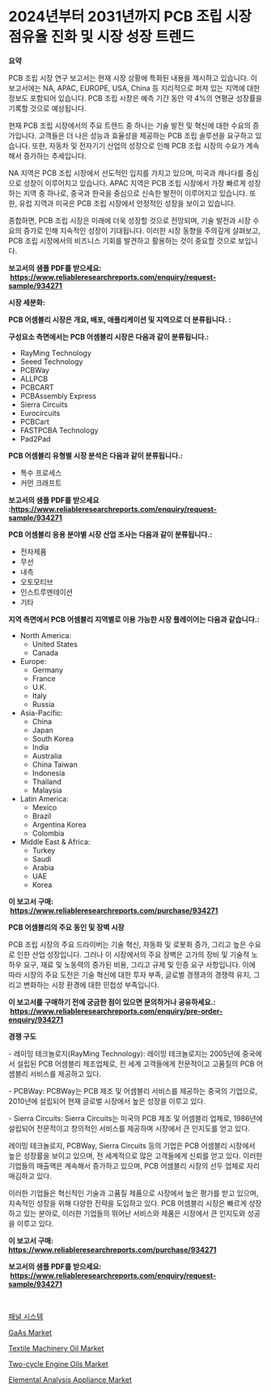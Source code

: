 <p><h1>2024년부터 2031년까지 PCB 조립 시장 점유율 진화 및 시장 성장 트렌드</h1></p><p><strong>요약</strong></p>
<p><p>PCB 조립 시장 연구 보고서는 현재 시장 상황에 특화된 내용을 제시하고 있습니다. 이 보고서에는 NA, APAC, EUROPE, USA, China 등 지리적으로 퍼져 있는 지역에 대한 정보도 포함되어 있습니다. PCB 조립 시장은 예측 기간 동안 약 4%의 연평균 성장률을 기록할 것으로 예상됩니다.</p><p>현재 PCB 조립 시장에서의 주요 트렌드 중 하나는 기술 발전 및 혁신에 대한 수요의 증가입니다. 고객들은 더 나은 성능과 효율성을 제공하는 PCB 조립 솔루션을 요구하고 있습니다. 또한, 자동차 및 전자기기 산업의 성장으로 인해 PCB 조립 시장의 수요가 계속해서 증가하는 추세입니다.</p><p>NA 지역은 PCB 조립 시장에서 선도적인 입지를 가지고 있으며, 미국과 캐나다를 중심으로 성장이 이루어지고 있습니다. APAC 지역은 PCB 조립 시장에서 가장 빠르게 성장하는 지역 중 하나로, 중국과 한국을 중심으로 신속한 발전이 이루어지고 있습니다. 또한, 유럽 지역과 미국은 PCB 조립 시장에서 안정적인 성장을 보이고 있습니다.</p><p>종합하면, PCB 조립 시장은 미래에 더욱 성장할 것으로 전망되며, 기술 발전과 시장 수요의 증가로 인해 지속적인 성장이 기대됩니다. 이러한 시장 동향을 주의깊게 살펴보고, PCB 조립 시장에서의 비즈니스 기회를 발견하고 활용하는 것이 중요할 것으로 보입니다.</p></p>
<p><strong>보고서의 샘플 PDF를 받으세요: &nbsp;<a href="https://www.reliableresearchreports.com/enquiry/request-sample/934271">https://www.reliableresearchreports.com/enquiry/request-sample/934271</a></strong></p>
<p><strong>시장 세분화:</strong></p>
<p><strong> PCB 어셈블리 시장은 개요, 배포, 애플리케이션 및 지역으로 더 분류됩니다. :</strong></p>
<p><strong>구성요소 측면에서는 PCB 어셈블리 시장은 다음과 같이 분류됩니다.:</strong></p>
<p><ul><li>RауMing Tесhnоlоgу</li><li>Seeed Technology</li><li>PCBWay</li><li>ALLPCB</li><li>PCBCART</li><li>PCBAssembly Express</li><li>Sierra Circuits</li><li>Eurocircuits</li><li>PCBCart</li><li>FASTPCBA Technology</li><li>Pad2Pad</li></ul></p>
<p><strong> PCB 어셈블리 유형별 시장 분석은 다음과 같이 분류됩니다.:</strong></p>
<p><ul><li>특수 프로세스</li><li>커먼 크래프트</li></ul></p>
<p><strong>보고서의 샘플 PDF를 받으세요 :<a href="https://www.reliableresearchreports.com/enquiry/request-sample/934271">https://www.reliableresearchreports.com/enquiry/request-sample/934271</a></strong></p>
<p><strong> PCB 어셈블리 응용 분야별 시장 산업 조사는 다음과 같이 분류됩니다.:</strong></p>
<p><ul><li>전자제품</li><li>무선</li><li>내측</li><li>오토모티브</li><li>인스트루멘테이션</li><li>기타</li></ul></p>
<p><strong>지역 측면에서 PCB 어셈블리 지역별로 이용 가능한 시장 플레이어는 다음과 같습니다.:</strong></p>
<p><ul>
    <li>
        North America:
        <ul>
            <li>United States</li>
            <li>Canada</li>
        </ul>
    </li>
    <li>
        Europe:
        <ul>
            <li>Germany</li>
            <li>France</li>
            <li>U.K.</li>
            <li>Italy</li>
            <li>Russia</li>
        </ul>
    </li>
    <li>
        Asia-Pacific:
        <ul>
            <li>China</li>
            <li>Japan</li>
            <li>South Korea</li>
            <li>India</li>
            <li>Australia</li>
            <li>China Taiwan</li>
            <li>Indonesia</li>
            <li>Thailand</li>
            <li>Malaysia</li>
        </ul>
    </li>
    <li>
        Latin America:
        <ul>
            <li>Mexico</li>
            <li>Brazil</li>
            <li>Argentina Korea</li>
            <li>Colombia</li>
        </ul>
    </li>
    <li>
        Middle East & Africa:
        <ul>
            <li>Turkey</li>
            <li>Saudi</li>
            <li>Arabia</li>
            <li>UAE</li>
            <li>Korea</li>
        </ul>
    </li>
    </ul></p>
<p><strong>이 보고서 구매: &nbsp;<a href="https://www.reliableresearchreports.com/purchase/934271">https://www.reliableresearchreports.com/purchase/934271</a></strong></p>
<p><strong>PCB 어셈블리의 주요 동인 및 장벽 시장</strong></p>
<p><p>PCB 조립 시장의 주요 드라이버는 기술 혁신, 자동화 및 로봇화 증가, 그리고 높은 수요로 인한 산업 성장입니다. 그러나 이 시장에서의 주요 장벽은 고가의 장비 및 기술적 노하우 요구, 재료 및 노동력의 증가된 비용, 그리고 규제 및 인증 요구 사항입니다. 이에 따라 시장의 주요 도전은 기술 혁신에 대한 투자 부족, 글로벌 경쟁과의 경쟁력 유지, 그리고 변화하는 시장 환경에 대한 민첩성 부족입니다.</p></p>
<p><strong>이 보고서를 구매하기 전에 궁금한 점이 있으면 문의하거나 공유하세요.: &nbsp;<a href="https://www.reliableresearchreports.com/enquiry/pre-order-enquiry/934271">https://www.reliableresearchreports.com/enquiry/pre-order-enquiry/934271</a></strong></p>
<p><strong>경쟁 구도</strong></p>
<p><p>- 레이밍 테크놀로지(RayMing Technology): 레이밍 테크놀로지는 2005년에 중국에서 설립된 PCB 어셈블리 제조업체로, 전 세계 고객들에게 전문적이고 고품질의 PCB 어셈블리 서비스를 제공하고 있다.</p><p>- PCBWay: PCBWay는 PCB 제조 및 어셈블리 서비스를 제공하는 중국의 기업으로, 2010년에 설립되어 현재 글로벌 시장에서 높은 성장을 이루고 있다.</p><p>- Sierra Circuits: Sierra Circuits는 미국의 PCB 제조 및 어셈블리 업체로, 1986년에 설립되어 전문적이고 창의적인 서비스를 제공하며 시장에서 큰 인지도를 얻고 있다.</p><p>레이밍 테크놀로지, PCBWay, Sierra Circuits 등의 기업은 PCB 어셈블리 시장에서 높은 성장률을 보이고 있으며, 전 세계적으로 많은 고객들에게 신뢰를 얻고 있다. 이러한 기업들의 매출액은 계속해서 증가하고 있으며, PCB 어셈블리 시장의 선두 업체로 자리매김하고 있다.</p><p>이러한 기업들은 혁신적인 기술과 고품질 제품으로 시장에서 높은 평가를 받고 있으며, 지속적인 성장을 위해 다양한 전략을 도입하고 있다. PCB 어셈블리 시장은 빠르게 성장하고 있는 분야로, 이러한 기업들의 뛰어난 서비스와 제품은 시장에서 큰 인지도와 성공을 이루고 있다.</p></p>
<p><strong>이 보고서 구매: &nbsp; <a href="https://www.reliableresearchreports.com/purchase/934271">https://www.reliableresearchreports.com/purchase/934271</a></strong></p>
<p><strong>보고서의 샘플 PDF를 받으세요: &nbsp;<a href="https://www.reliableresearchreports.com/enquiry/request-sample/934271">https://www.reliableresearchreports.com/enquiry/request-sample/934271</a></strong><strong></strong></p>
<p>&nbsp;</p>
<p><p><a href="https://github.com/vs10l4sfg5c/Market-Research-Report-List-1/blob/main/1868795184405.md">패널 시스템</a></p><p><a href="https://view.publitas.com/reportprime-1/gaas-market-growth-market-trends-covid-19-impact-and-forecasts-for-period-from-2024-2031/">GaAs Market</a></p><p><a href="https://meowing-canidae-761.notion.site/Textile-Machinery-Oil-Market-Size-and-Growth-Market-Segmentation-Regional-and-Country-Breakdowns--bcee1d7d82ae47fba151facd929be89d">Textile Machinery Oil Market</a></p><p><a href="https://military-diascia-e68.notion.site/Two-cycle-Engine-Oils-Market-Size-Market-Trends-and-Growth-Outlook-forecasted-for-period-from-2024-b281330d670c4f6d98bc1798b204d7be">Two-cycle Engine Oils Market</a></p><p><a href="https://github.com/RickHolmes3/Market-Research-Report-List-3/blob/main/elemental-analysis-appliance-market.md">Elemental Analysis Appliance Market</a></p></p>